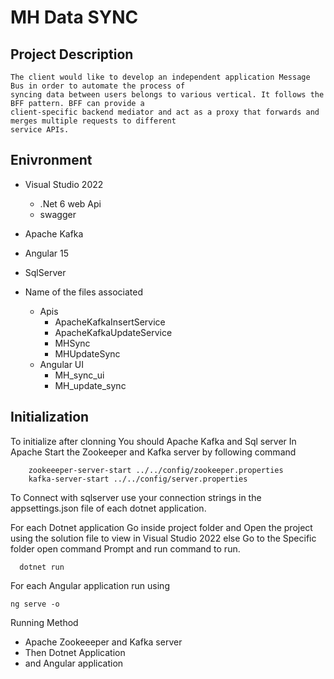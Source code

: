 # MH Data SYNC #
## Project Description ##
    The client would like to develop an independent application Message Bus in order to automate the process of 
    syncing data between users belongs to various vertical. It follows the BFF pattern. BFF can provide a 
    client-specific backend mediator and act as a proxy that forwards and merges multiple requests to different 
    service APIs.
## Enivronment
* Visual Studio 2022
  * .Net 6 web Api
  * swagger  
*  Apache Kafka
* Angular 15
* SqlServer

* Name of the files associated
  * Apis
    * ApacheKafkaInsertService
    * ApacheKafkaUpdateService
    * MHSync
    * MHUpdateSync
  * Angular UI
    * MH_sync_ui
    * MH_update_sync
## Initialization
To initialize after clonning
You should Apache Kafka and Sql server
In Apache Start the Zookeeper and Kafka server by following command

        zookeeeper-server-start ../../config/zookeeper.properties
        kafka-server-start ../../config/server.properties

To Connect with sqlserver use your connection strings in the appsettings.json file of each dotnet application.

For each Dotnet application Go inside project folder and Open the project using the solution file to view in Visual Studio 2022 else Go to the Specific folder open command Prompt and run command to run.

      dotnet run

For each Angular application run using
    
    ng serve -o
    
Running Method

* Apache Zookeeeper and Kafka server
* Then Dotnet Application
* and Angular application

